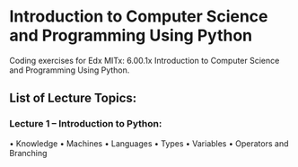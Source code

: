 # Introduction to Computer Science and Programming Using Python

Coding exercises for Edx MITx: 6.00.1x Introduction to Computer Science and Programming Using Python.

## List of Lecture Topics:

### Lecture 1 – Introduction to Python:
• Knowledge
• Machines
• Languages
• Types
• Variables
• Operators and Branching

### 
